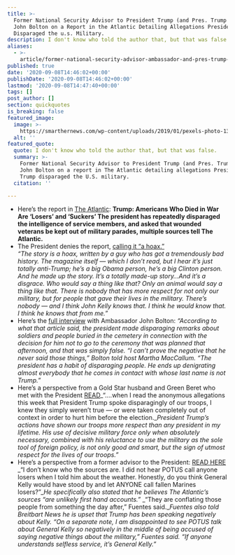 ```yaml
---
title: >-
  Former National Security Advisor to President Trump (and Pres. Trump Critic)
  John Bolton on a Report in the Atlantic Detailing Allegations President Trump
  Disparaged the u.s. Military.
description: I don't know who told the author that, but that was false.
aliases:
  - >-
    article/former-national-security-advisor-ambassador-and-pres-trump-critic-john-bolton-on-a-report-in-the-atlantic-detailing-allegations-president-trump-disparaged-the-u-s-military/
published: true
date: '2020-09-08T14:46:02+00:00'
publishDate: '2020-09-08T14:46:02+00:00'
lastmod: '2020-09-08T14:47:40+00:00'
tags: []
post_author: []
section: quickquotes
is_breaking: false
featured_image:
  image: >-
    https://smarthernews.com/wp-content/uploads/2019/01/pexels-photo-1340504.jpeg
  alt: ''
featured_quote:
  quote: I don't know who told the author that, but that was false.
  summary: >-
    Former National Security Advisor to President Trump (and Pres. Trump critic)
    John Bolton on a report in The Atlantic detailing allegations President
    Trump disparaged the U.S. military.
  citation: ''

---
```

*   Here’s the report in [The Atlantic](https://www.theatlantic.com/politics/archive/2020/09/trump-americans-who-died-at-war-are-losers-and-suckers/615997/): **Trump: Americans Who Died in War Are ‘Losers’ and ‘Suckers’ The president has repeatedly disparaged the intelligence of service members, and asked that wounded veterans be kept out of military parades, multiple sources tell The Atlantic.**
*   The President denies the report, [calling it “a hoax.”](https://www.whitehouse.gov/briefings-statements/remarks-president-trump-press-conference-september-7-2020/)   
    _“The story is a hoax, written by a guy who has got a tremendously bad history. The magazine itself — which I don’t read, but I hear it’s just totally anti-Trump; he’s a big Obama person, he’s a big Clinton person. And he made up the story. It’s a totally made-up story…And it’s a disgrace. Who would say a thing like that? Only an animal would say a thing like that. There is nobody that has more respect for not only our military, but for people that gave their lives in the military. There’s nobody — and I think John Kelly knows that. I think he would know that. I think he knows that from me.”_ 
*   Here’s the [full interview](https://www.foxnews.com/media/john-bolton-denies-atlantic-report-trump-soliders-france) with Ambassador John Bolton: _“According to what that article said, the president made disparaging remarks about soldiers and people buried in the cemetery in connection with the decision for him not to go to the ceremony that was planned that afternoon, and that was simply false. “I can’t prove the negative that he never said those things,” Bolton told host Martha MacCallum. “The president has a habit of disparaging people. He ends up denigrating almost everybody that he comes in contact with whose last name is not Trump.”_
*   Here’s a perspective from a Gold Star husband and Green Beret who met with the President [READ](https://www.nbcnews.com/think/opinion/trump-came-dover-after-my-wife-was-killed-fighting-isis-ncna1239425)_“….when I read the anonymous allegations this week that President Trump spoke disparagingly of our troops, I knew they simply weren’t true — or were taken completely out of context in order to hurt him before the election.__President Trump’s actions have shown our troops more respect than any president in my lifetime. His use of decisive military force only when absolutely necessary, combined with his reluctance to use the military as the sole tool of foreign policy, is not only good and smart, but the sign of utmost respect for the lives of our troops.”_
*   Here’s a perspective from a former advisor to the President: [READ HERE](https://www.breitbart.com/politics/2020/09/07/exclusive-zach-fuentes-top-aide-to-john-kelly-denies-atlantic-story-about-trump/)  
    _“I don’t know who the sources are. I did not hear POTUS call anyone losers when I told him about the weather. Honestly, do you think General Kelly would have stood by and let ANYONE call fallen Marines losers?”__He specifically also stated that he believes The Atlantic’s sources “are unlikely first hand accounts.”_ _“They are conflating those people from something the day after,” Fuentes said.__Fuentes also told Breitbart News he is upset that Trump has been speaking negatively about Kelly._ _“On a separate note, I am disappointed to see POTUS talk about General Kelly so negatively in the middle of being accused of saying negative things about the military,” Fuentes said. “If anyone understands selfless service, it’s General Kelly.”_